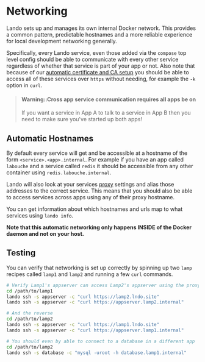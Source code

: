 # Networking

Lando sets up and manages its own internal Docker network. This provides a common pattern, predictable hostnames and a more reliable experience for local development networking generally.

Specifically, every Lando service, even those added via the `compose` top level config should be able to communicate with every other service regardless of whether that service is part of your app or not.  Also note that because of our [automatic certificate and CA setup](./security.md) you should be able to access all of these services over `https` without needing, for example the `-k` option in `curl`.

> #### Warning::Cross app service communication requires all apps be on
>
> If you want a service in App A to talk to a service in App B then you need to make sure you've started up both apps!

## Automatic Hostnames

By default every service will get and be accessible at a hostname of the form `<service>.<app>.internal`. For example if you have an app called `labouche` and a service called `redis` it should be accessible from any other container using `redis.labouche.internal`.

Lando will also look at your services [proxy](./proxy.md) settings and alias those addresses to the correct service. This means that you should also be able to access services across apps using any of their proxy hostname.

You can get information about which hostnames and urls map to what services using `lando info`.

**Note that this automatic networking only happens INSIDE of the Docker daemon and not on your host.**

## Testing

You can verify that networking is set up correctly by spinning up two `lamp` recipes called `lamp1` and `lamp2` and running a few `curl` commands.

```bash
# Verify Lamp1's appserver can access Lamp2's appserver using the proxy and .internal addresses
cd /path/to/lamp1
lando ssh -s appserver -c "curl https://lamp2.lndo.site"
lando ssh -s appserver -c "curl https://appserver.lamp2.internal"

# And the reverse
cd /path/to/lamp2
lando ssh -s appserver -c "curl https://lamp1.lndo.site"
lando ssh -s appserver -c "curl https://appserver.lamp1.internal"

# You should even by able to connect to a database in a different app
cd /path/to/lamp2
lando ssh -s database -c "mysql -uroot -h database.lamp1.internal"
```
